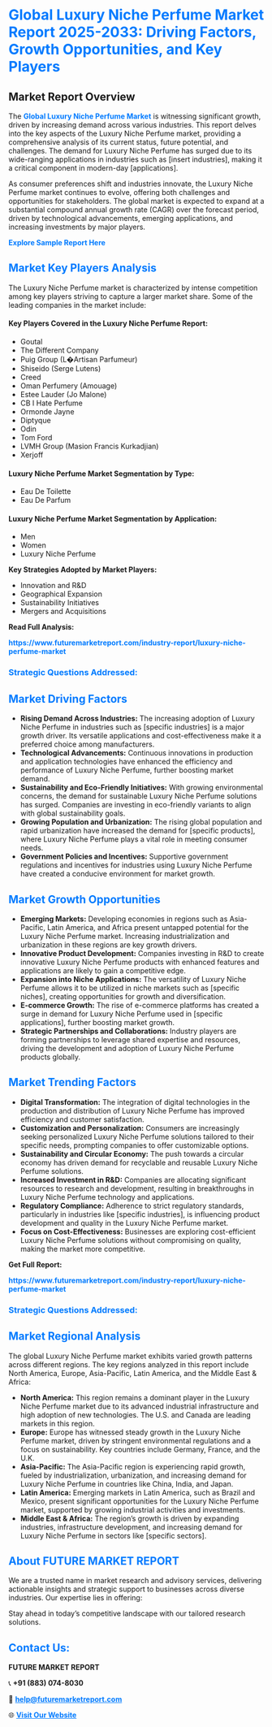 <h1 style="color: #007BFF;">Global Luxury Niche Perfume Market Report 2025-2033: Driving Factors, Growth Opportunities, and Key Players</h1>

<section id="overview">
<h2>Market Report Overview</h2>
<p>The <a href="https://www.futuremarketreport.com/industry-report/luxury-niche-perfume-market" style="color: #007BFF; text-decoration: none;"><strong>Global Luxury Niche Perfume Market</strong></a> is witnessing significant growth, driven by increasing demand across various industries. This report delves into the key aspects of the Luxury Niche Perfume market, providing a comprehensive analysis of its current status, future potential, and challenges. The demand for Luxury Niche Perfume has surged due to its wide-ranging applications in industries such as [insert industries], making it a critical component in modern-day [applications].</p>
<p>As consumer preferences shift and industries innovate, the Luxury Niche Perfume market continues to evolve, offering both challenges and opportunities for stakeholders. The global market is expected to expand at a substantial compound annual growth rate (CAGR) over the forecast period, driven by technological advancements, emerging applications, and increasing investments by major players.</p>
</section>

<section id="overview">
<p><a href="https://www.futuremarketreport.com/request-sample/reportId=119919" style="color: #007BFF; text-decoration: none;"><strong>Explore Sample Report Here</strong></a></p>
</section>

<section id="key-players">
<h2 style="color: #007BFF;">Market Key Players Analysis</h2>
<p>The Luxury Niche Perfume market is characterized by intense competition among key players striving to capture a larger market share. Some of the leading companies in the market include:</p>
<h4>Key Players Covered in the Luxury Niche Perfume Report:</h4>
<ul><li>Goutal</li><li>The Different Company</li><li>Puig Group (L�Artisan Parfumeur)</li><li>Shiseido (Serge Lutens)</li><li>Creed</li><li>Oman Perfumery (Amouage)</li><li>Estee Lauder (Jo Malone)</li><li>CB I Hate Perfume</li><li>Ormonde Jayne</li><li>Diptyque</li><li>Odin</li><li>Tom Ford</li><li>LVMH Group (Masion Francis Kurkadjian)</li><li>Xerjoff</li></ul>
<h4>Luxury Niche Perfume Market Segmentation by Type:</h4>
<ul><li>Eau De Toilette</li><li>Eau De Parfum</li></ul>

<h4>Luxury Niche Perfume Market Segmentation by Application:</h4>
<ul><li>Men</li><li>Women</li><li>Luxury Niche Perfume</li></ul>
<p><strong>Key Strategies Adopted by Market Players:</strong></p>
<ul>
<li>Innovation and R&D</li>
<li>Geographical Expansion</li>
<li>Sustainability Initiatives</li>
<li>Mergers and Acquisitions</li>
</ul>
</section>

<section>
<p><strong>Read Full Analysis: </strong></p><a href="https://www.futuremarketreport.com/industry-report/luxury-niche-perfume-market" style="color: #007BFF; text-decoration: none;"><strong>https://www.futuremarketreport.com/industry-report/luxury-niche-perfume-market</strong></a>
<h3 style="color: #007BFF;">Strategic Questions Addressed:</h3>
</section>

<section id="driving-factors">
<h2 style="color: #007BFF;">Market Driving Factors</h2>
<ul>
<li><strong>Rising Demand Across Industries:</strong> The increasing adoption of Luxury Niche Perfume in industries such as [specific industries] is a major growth driver. Its versatile applications and cost-effectiveness make it a preferred choice among manufacturers.</li>
<li><strong>Technological Advancements:</strong> Continuous innovations in production and application technologies have enhanced the efficiency and performance of Luxury Niche Perfume, further boosting market demand.</li>
<li><strong>Sustainability and Eco-Friendly Initiatives:</strong> With growing environmental concerns, the demand for sustainable Luxury Niche Perfume solutions has surged. Companies are investing in eco-friendly variants to align with global sustainability goals.</li>
<li><strong>Growing Population and Urbanization:</strong> The rising global population and rapid urbanization have increased the demand for [specific products], where Luxury Niche Perfume plays a vital role in meeting consumer needs.</li>
<li><strong>Government Policies and Incentives:</strong> Supportive government regulations and incentives for industries using Luxury Niche Perfume have created a conducive environment for market growth.</li>
</ul>
</section>

<section id="growth-opportunities">
<h2 style="color: #007BFF;">Market Growth Opportunities</h2>
<ul>
<li><strong>Emerging Markets:</strong> Developing economies in regions such as Asia-Pacific, Latin America, and Africa present untapped potential for the Luxury Niche Perfume market. Increasing industrialization and urbanization in these regions are key growth drivers.</li>
<li><strong>Innovative Product Development:</strong> Companies investing in R&D to create innovative Luxury Niche Perfume products with enhanced features and applications are likely to gain a competitive edge.</li>
<li><strong>Expansion into Niche Applications:</strong> The versatility of Luxury Niche Perfume allows it to be utilized in niche markets such as [specific niches], creating opportunities for growth and diversification.</li>
<li><strong>E-commerce Growth:</strong> The rise of e-commerce platforms has created a surge in demand for Luxury Niche Perfume used in [specific applications], further boosting market growth.</li>
<li><strong>Strategic Partnerships and Collaborations:</strong> Industry players are forming partnerships to leverage shared expertise and resources, driving the development and adoption of Luxury Niche Perfume products globally.</li>
</ul>
</section>

<section id="trending-factors">
<h2 style="color: #007BFF;">Market Trending Factors</h2>
<ul>
<li><strong>Digital Transformation:</strong> The integration of digital technologies in the production and distribution of Luxury Niche Perfume has improved efficiency and customer satisfaction.</li>
<li><strong>Customization and Personalization:</strong> Consumers are increasingly seeking personalized Luxury Niche Perfume solutions tailored to their specific needs, prompting companies to offer customizable options.</li>
<li><strong>Sustainability and Circular Economy:</strong> The push towards a circular economy has driven demand for recyclable and reusable Luxury Niche Perfume solutions.</li>
<li><strong>Increased Investment in R&D:</strong> Companies are allocating significant resources to research and development, resulting in breakthroughs in Luxury Niche Perfume technology and applications.</li>
<li><strong>Regulatory Compliance:</strong> Adherence to strict regulatory standards, particularly in industries like [specific industries], is influencing product development and quality in the Luxury Niche Perfume market.</li>
<li><strong>Focus on Cost-Effectiveness:</strong> Businesses are exploring cost-efficient Luxury Niche Perfume solutions without compromising on quality, making the market more competitive.</li>
</ul>
</section>

<section>
<p><strong>Get Full Report: </strong></p><a href="https://www.futuremarketreport.com/industry-report/luxury-niche-perfume-market" style="color: #007BFF; text-decoration: none;"><strong>https://www.futuremarketreport.com/industry-report/luxury-niche-perfume-market</strong></a>
<h3 style="color: #007BFF;">Strategic Questions Addressed:</h3>
</section>


<section id="regional-analysis">
<h2 style="color: #007BFF;">Market Regional Analysis</h2>
<p>The global Luxury Niche Perfume market exhibits varied growth patterns across different regions. The key regions analyzed in this report include North America, Europe, Asia-Pacific, Latin America, and the Middle East & Africa:</p>
<ul>
<li><strong>North America:</strong> This region remains a dominant player in the Luxury Niche Perfume market due to its advanced industrial infrastructure and high adoption of new technologies. The U.S. and Canada are leading markets in this region.</li>
<li><strong>Europe:</strong> Europe has witnessed steady growth in the Luxury Niche Perfume market, driven by stringent environmental regulations and a focus on sustainability. Key countries include Germany, France, and the U.K.</li>
<li><strong>Asia-Pacific:</strong> The Asia-Pacific region is experiencing rapid growth, fueled by industrialization, urbanization, and increasing demand for Luxury Niche Perfume in countries like China, India, and Japan.</li>
<li><strong>Latin America:</strong> Emerging markets in Latin America, such as Brazil and Mexico, present significant opportunities for the Luxury Niche Perfume market, supported by growing industrial activities and investments.</li>
<li><strong>Middle East & Africa:</strong> The region’s growth is driven by expanding industries, infrastructure development, and increasing demand for Luxury Niche Perfume in sectors like [specific sectors].</li>
</ul>
</section>

<footer>
<h2 style="color: #007BFF;">About FUTURE MARKET REPORT</h2>
<p>We are a trusted name in market research and advisory services, delivering actionable insights and strategic support to businesses across diverse industries. Our expertise lies in offering:</p>

<p>Stay ahead in today’s competitive landscape with our tailored research solutions.</p>

<h2 style="color: #007BFF;">Contact Us:</h2>
<p><strong>FUTURE MARKET REPORT</strong></p>
<p>📞 <strong>+91 (883) 074-8030</strong></p>
<p>📧 <strong><a href="mailto:help@futuremarketreport.com" style="color: #007BFF;">help@futuremarketreport.com</a></strong></p>
<p>🌐 <strong><a href="https://www.futuremarketreport.com/" style="color: #007BFF;">Visit Our Website</a></strong></p>
</footer>